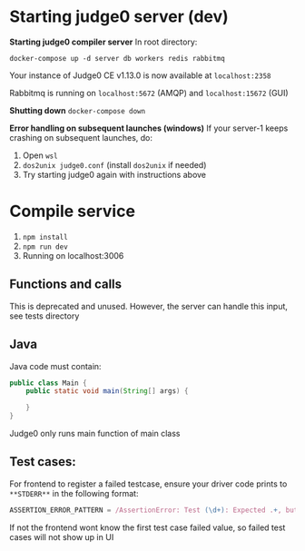 # Starting judge0 server (dev)
**Starting judge0 compiler server**
In root directory:
```
docker-compose up -d server db workers redis rabbitmq
```
Your instance of Judge0 CE v1.13.0 is now available at `localhost:2358`

Rabbitmq is running on `localhost:5672` (AMQP) and `localhost:15672` (GUI)

**Shutting down**
`docker-compose down`

**Error handling on subsequent launches (windows)**
If your server-1 keeps crashing on subsequent launches, do:
1. Open `wsl`
1. `dos2unix judge0.conf` (install `dos2unix` if needed)
1. Try starting judge0 again with instructions above

# Compile service
1. `npm install`
1. `npm run dev`
1. Running on localhost:3006

## Functions and calls
This is deprecated and unused. However, the server can handle this input, see tests directory

## Java
Java code must contain:
```java
public class Main {
    public static void main(String[] args) {

    }
}
```
Judge0 only runs main function of main class

## Test cases:
For frontend to register a failed testcase, ensure your driver code prints to `**STDERR**` in the following format:
```javascript
ASSERTION_ERROR_PATTERN = /AssertionError: Test (\d+): Expected .+, but got .+/;
```
If not the frontend wont know the first test case failed value, so failed test cases will not show up in UI